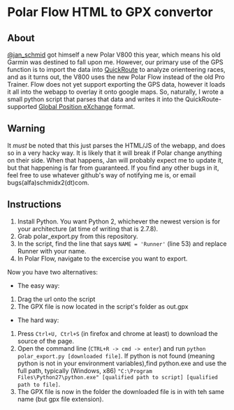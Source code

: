 # Polar Flow HTML to GPX convertor

## About
[@jan_schmid](https://www.twitter.com/jan_schmid) got himself a new Polar V800 this year, which means his old Garmin was destined to fall upon me. However, our primary use of the GPS function is to import the data into [QuickRoute](http://www.matstroeng.se/quickroute/en/) to analyze orienteering races, and as it turns out, the V800 uses the new Polar Flow instead of the old Pro Trainer. Flow does not yet support exporting the GPS data, however it loads it all into the webapp to overlay it onto google maps. So, naturally, I wrote a small python script that parses that data and writes it into the QuickRoute-supported [Global Position eXchange](http://www.topografix.com/gpx.asp) format.

## Warning
It *must* be noted that this just parses the HTML/JS of the webapp, and does so in a very hacky way. It is likely that it will break if Polar change anything on their side. When that happens, Jan will probably expect me to update it, but that happening is far from guaranteed. If you find any other bugs in it, feel free to use whatever github's way of notifying me is, or email bugs(alfa)schmidx2(dt)com.

## Instructions
1. Install Python. You want Python 2, whichever the newest version is for your architecture (at time of writing that is 2.7.8).
2. Grab polar_export.py from this repository. 
3. In the script, find the line that says `NAME = 'Runner'` (line 53) and replace Runner with your name.
4. In Polar Flow, navigate to the excercise you want to export.

Now you have two alternatives:
* The easy way:
 1. Drag the url onto the script
 2. The GPX file is now located in the script's folder as out.gpx
* The hard way:
 1. Press `Ctrl+U, Ctrl+S` (in firefox and chrome at least) to download the source of the page.
 2. Open the command line (`CTRL+R -> cmd -> enter`) and run `python polar_export.py [downloaded file]`. If python is not found (meaning python is not in your environment variables),find python.exe and use the full path, typically (Windows, x86) `"C:\Program Files\Python27\python.exe" [qualified path to script] [qualified path to file]`.
 3. The GPX file is now in the folder the downloaded file is in with teh same name (but gpx file extension).
